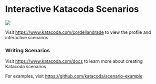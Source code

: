 # Interactive Katacoda Scenarios

[![](http://shields.katacoda.com/katacoda/cordellandrade/count.svg)](https://www.katacoda.com/cordellandrade "Get your profile on Katacoda.com")

Visit https://www.katacoda.com/cordellandrade to view the profile and interactive scenarios

### Writing Scenarios
Visit https://www.katacoda.com/docs to learn more about creating Katacoda scenarios

For examples, visit https://github.com/katacoda/scenario-example
